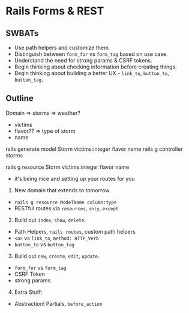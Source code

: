 Rails Forms & REST
==================

## SWBATs

* Use path helpers and customize them.
* Distinguish between `form_for` vs `form_tag` based on use case.
* Understand the need for strong params & CSRF tokens.
* Begin thinking about checking information before creating things.
* Begin thinking about building a better UX - `link_to`, `button_to`, `button_tag`.

## Outline

Domain
=> storms => weather?
- victims
- flavor?? => type of storm
- name

rails generate model Storm victims:integer flavor name
rails g controller storms

rails g resource Storm victims:integer flavor name
- it's being nice and setting up your routes for you

1. New domain that extends to tomorrow.
  * `rails g resource ModelName column:type`
  * RESTful routes via `resources`, `only`, `except`
2. Build out `index`, `show`, `delete`.
  * Path Helpers, `rails routes`, custom path helpers
  * `<a>` vs `link_to`, `method: HTTP_Verb`
  * `button_to` vs `button_tag`
3. Build out `new`, `create`, `edit`, `update`.
  * `form_for` vs `form_tag`
  * CSRF Token
  * strong params
4. Extra Stuff:
  * Abstraction! Partials, `before_action`
